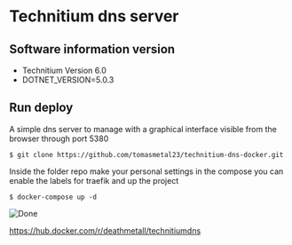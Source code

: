 # Technitium dns server 

 ## Software information version
 * Technitium Version 6.0
 * DOTNET_VERSION=5.0.3
 
 ## Run deploy

A simple dns server to manage with a graphical interface visible from the browser through port 5380 

``` $ git clone https://github.com/tomasmetal23/technitium-dns-docker.git ```

Inside the folder repo make your personal settings in the compose you can enable the labels for traefik and  up the project

``` $ docker-compose up -d ```

![Done](https://i.imgur.com/FXecqoG.png)

https://hub.docker.com/r/deathmetall/technitiumdns
